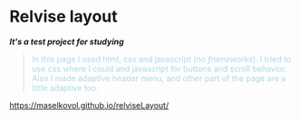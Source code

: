 # Relvise layout
***It's a test project for studying***
><p style="color:lightblue">In this page I used html, css and javascript (<i>no frameworks</i>). I tried to use css where I could and javascript for buttons and scroll behavior. Also I made adaptive header menu, and other part of the page are a little adaptive too.</p>
https://maselkovol.github.io/relviseLayout/
